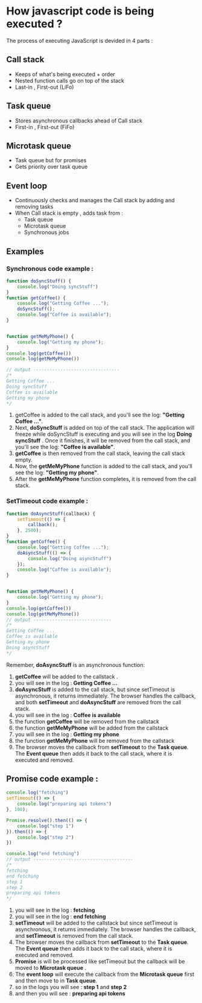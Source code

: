 # How javascript code is being executed ? 

The process of executing JavaScript is devided in 4 parts : 
## Call stack 
- Keeps of what's being executed + order 
- Nested function calls go on top of the stack
- Last-in , First-out (LiFo)
## Task queue
- Stores asynchronous callbacks ahead of Call stack
- First-in , First-out (FiFo)
## Microtask queue
- Task queue but for promises 
- Gets priority over task queue
## Event loop
- Continuously checks and manages the Call stack by adding and removing tasks
- When Call stack is empty , adds task from : 
    - Task queue
    - Microtask queue
    - Synchronous jobs
## Examples
### Synchronous code example : 
```javascript
function doSyncStuff() {
    console.log("Doing syncStuff")
}
function getCoffee() {
    console.log("Getting Coffee ...");
    doSyncStuff();
    console.log("Coffee is available");
}


function getMeMyPhone() {
    console.log("Getting my phone");
}
console.log(getCoffee())
console.log(getMeMyPhone())

// output --------------------------------
/*
Getting Coffee ...
Doing syncStuff
Coffee is available
Getting my phone
*/
```

1.  getCoffee is added to the call stack, and you'll see the log: **"Getting Coffee ..."**.
2. Next, **doSyncStuff** is added on top of the call stack. The application will freeze while doSyncStuff is executing and you will see in the log **Doing syncStuff** . Once it finishes, it will be removed from the call stack, and you'll see the log: **"Coffee is available"**.
3. **getCoffee** is then removed from the call stack, leaving the call stack empty.
4. Now, the **getMeMyPhone** function is added to the call stack, and you'll see the log: **"Getting my phone"**.
5. After the **getMeMyPhone** function completes, it is removed from the call stack.

### SetTimeout code example : 
```javascript
function doAsyncStuff(callback) {
    setTimeout(() => {
        callback();
    }, 2500);
}
function getCoffee() {
    console.log("Getting Coffee ...");
    doAsyncStuff(() => {
        console.log("Doing asyncStuff")
    });
    console.log("Coffee is available");
}


function getMeMyPhone() {
    console.log("Getting my phone");
}
console.log(getCoffee())
console.log(getMeMyPhone())
// output -----------------------------
/*
Getting Coffee ...
Coffee is available
Getting my phone
Doing asyncStuff
*/
```
Remember, **doAsyncStuff** is an asynchronous function:

1. **getCoffee** will be added to the callstack .
2. you will see in the log : **Getting Coffee ...**
3. **doAsyncStuff** is added to the call stack, but since setTimeout is asynchronous, it returns immediately. The browser handles the callback, and both **setTimeout** and **doAsyncStuff** are removed from the call stack.
4. you will see in the log : **Coffee is available**
5. the function **getCoffee** will be removed from the callstack
6. the function **getMeMyPhone** will be added from the callstack
7. you will see in the log : **Getting my phone**
8. the function **getMeMyPhone** will be removed from the callstack
9. The browser moves the callback from **setTimeout** to the **Task queue**. The **Event queue** then adds it back to the call stack, where it is executed and removed.

## Promise code example : 
```javascript
console.log("fetching")
setTimeout(() => {
    console.log("preparing api tokens")
}, 100);

Promise.resolve().then(() => {
    console.log("step 1")
}).then(() => {
    console.log("step 2")
})

console.log("end fetching")
// output -------------------------------------
/*
fetching
end fetching
step 1
step 2
preparing api tokens
*/
```
1. you will see in the log : **fetching**
2. you will see in the log : **end fetching**
3. **setTimeout**  will be added to the callstack  but since setTimeout is asynchronous, it returns immediately. The browser handles the callback, and  **setTimeout**  is removed from the call stack.
4. The browser moves the callback from **setTimeout** to the **Task queue**. The **Event queue** then adds it back to the call stack, where it is executed and removed.
5. **Promise** is will be processed like setTimeout but the callback will be moved to **Microtask queue** .
6. The **event loop** will execute the callback from the **Microtask queue** first and then move to  in **Task queue**.
7. so in the logs you will see : **step 1** and **step 2**
8. and then you will see : **preparing api tokens**